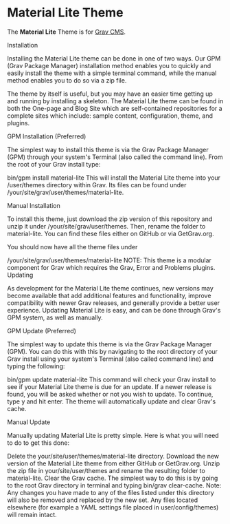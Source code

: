 # Material Lite Theme

The **Material Lite** Theme is for [Grav CMS](http://github.com/getgrav/grav).

Installation

Installing the Material Lite theme can be done in one of two ways. Our GPM (Grav Package Manager) installation method enables you to quickly and easily install the theme with a simple terminal command, while the manual method enables you to do so via a zip file.

The theme by itself is useful, but you may have an easier time getting up and running by installing a skeleton. The Material Lite theme can be found in both the One-page and Blog Site which are self-contained repositories for a complete sites which include: sample content, configuration, theme, and plugins.

GPM Installation (Preferred)

The simplest way to install this theme is via the Grav Package Manager (GPM) through your system's Terminal (also called the command line). From the root of your Grav install type:

bin/gpm install material-lite
This will install the Material Lite theme into your /user/themes directory within Grav. Its files can be found under /your/site/grav/user/themes/material-lite.

Manual Installation

To install this theme, just download the zip version of this repository and unzip it under /your/site/grav/user/themes. Then, rename the folder to material-lite. You can find these files either on GitHub or via GetGrav.org.

You should now have all the theme files under

/your/site/grav/user/themes/material-lite
NOTE: This theme is a modular component for Grav which requires the Grav, Error and Problems plugins.
Updating

As development for the Material Lite theme continues, new versions may become available that add additional features and functionality, improve compatibility with newer Grav releases, and generally provide a better user experience. Updating Material Lite is easy, and can be done through Grav's GPM system, as well as manually.

GPM Update (Preferred)

The simplest way to update this theme is via the Grav Package Manager (GPM). You can do this with this by navigating to the root directory of your Grav install using your system's Terminal (also called command line) and typing the following:

bin/gpm update material-lite
This command will check your Grav install to see if your Material Lite theme is due for an update. If a newer release is found, you will be asked whether or not you wish to update. To continue, type y and hit enter. The theme will automatically update and clear Grav's cache.

Manual Update

Manually updating Material Lite is pretty simple. Here is what you will need to do to get this done:

Delete the your/site/user/themes/material-lite directory.
Download the new version of the Material Lite theme from either GitHub or GetGrav.org.
Unzip the zip file in your/site/user/themes and rename the resulting folder to material-lite.
Clear the Grav cache. The simplest way to do this is by going to the root Grav directory in terminal and typing bin/grav clear-cache.
Note: Any changes you have made to any of the files listed under this directory will also be removed and replaced by the new set. Any files located elsewhere (for example a YAML settings file placed in user/config/themes) will remain intact.
